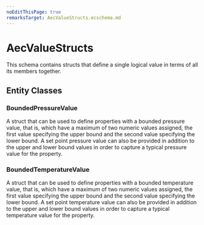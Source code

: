 ```yaml
---
noEditThisPage: true
remarksTarget: AecValueStructs.ecschema.md
---
```


# AecValueStructs

This schema contains structs that define a single logical value in terms of all its members together.

## Entity Classes

### BoundedPressureValue

A struct that can be used to define properties with a bounded pressure value, that is, which have a maximum of two numeric values assigned, the first value specifying the upper bound and the second value specifying the lower bound. A set point pressure value can also be provided in addition to the upper and lower bound values in order to capture a typical pressure value for the property.

### BoundedTemperatureValue

A struct that can be used to define properties with a bounded temperature value, that is, which have a maximum of two numeric values assigned, the first value specifying the upper bound and the second value specifying the lower bound. A set point temperature value can also be provided in addition to the upper and lower bound values in order to capture a typical temperature value for the property.